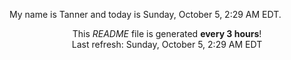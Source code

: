 My name is Tanner and today is Sunday, October 5, 2:29 AM EDT.

<p align="center">This <i>README</i> file is generated <b>every 3 hours</b>!</br>Last refresh: Sunday, October 5, 2:29 AM EDT<br /></p>
